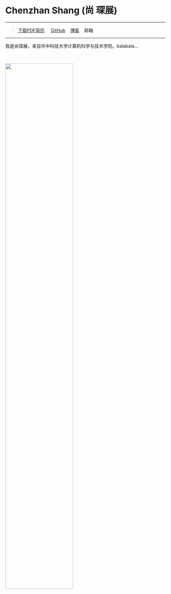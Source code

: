 # Chenzhan Shang (尚 琛展)

***

> [下载PDF简历]() &nbsp;&nbsp;&nbsp; [GitHub](https://github.com/Zilize) &nbsp;&nbsp; [博客](https://moecode.com/) &nbsp;&nbsp; <a title="U201716999@hust.edu.cn">邮箱</a>

***

我是尚琛展，来自华中科技大学计算机科学与技术学院。balabala…

&nbsp;

<img src="https://pic.moecode.com/p1.jpg" width="65%" height="65%"></img>
